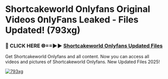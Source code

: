 # Shortcakeworld Onlyfans Original Videos 0nlyFans Leaked - Files Updated! (793xg)

<h3>🔴 CLICK HERE 🌐==►► <a href="https://tinyurl.com/ehrbuxhb" rel="nofollow">Shortcakeworld Onlyfans Updated Files</a></h3>

Get Shortcakeworld Onlyfans and all content. Now you can access all videos and pictures of Shortcakeworld Onlyfans. New Updated Files 2025!

[![793xg](https://i.imgur.com/lVYEuWS.gif)](https://tinyurl.com/ehrbuxhb)
